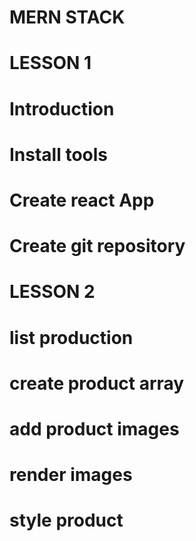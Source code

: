 # MERN STACK

# LESSON 1
# Introduction
# Install tools
# Create react App
# Create git repository

# LESSON 2
#  list production 
# create product array
# add product images
# render images
# style product